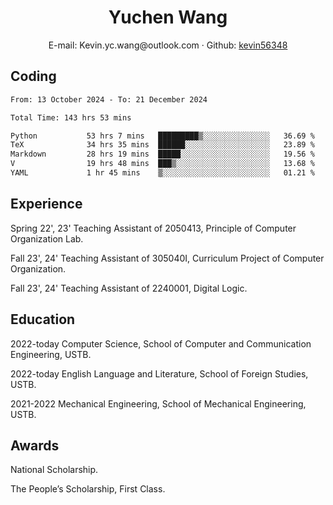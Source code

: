  <center>
     <h1>Yuchen Wang</h1>
     <div>
         <span>
             E-mail:
             Kevin.yc.wang@outlook.com
         </span>
         ·
         <span>
             Github:
             <a href="https://github.com/kevin56348">kevin56348</a>
         </span>
     </div>
 </center>

## Coding

<!-- ![Top Langs](https://github-readme-stats.vercel.app/api/top-langs/?username=kevin56348) -->

<!--START_SECTION:waka-->

```txt
From: 13 October 2024 - To: 21 December 2024

Total Time: 143 hrs 53 mins

Python           53 hrs 7 mins   █████████▒░░░░░░░░░░░░░░░   36.69 %
TeX              34 hrs 35 mins  ██████░░░░░░░░░░░░░░░░░░░   23.89 %
Markdown         28 hrs 19 mins  █████░░░░░░░░░░░░░░░░░░░░   19.56 %
V                19 hrs 48 mins  ███▒░░░░░░░░░░░░░░░░░░░░░   13.68 %
YAML             1 hr 45 mins    ▒░░░░░░░░░░░░░░░░░░░░░░░░   01.21 %
```

<!--END_SECTION:waka-->

## Experience 

Spring 22', 23' Teaching Assistant of 2050413, Principle of Computer Organization Lab.

Fall 23', 24' Teaching Assistant of 305040I, Curriculum Project of Computer Organization.

Fall 23', 24' Teaching Assistant of 2240001, Digital Logic.

## Education

2022-today Computer Science, School of Computer and Communication Engineering, USTB.

2022-today English Language and Literature, School of Foreign Studies, USTB.

2021-2022 Mechanical Engineering, School of Mechanical Engineering, USTB.

## Awards

National Scholarship.

The People’s Scholarship, First Class.
